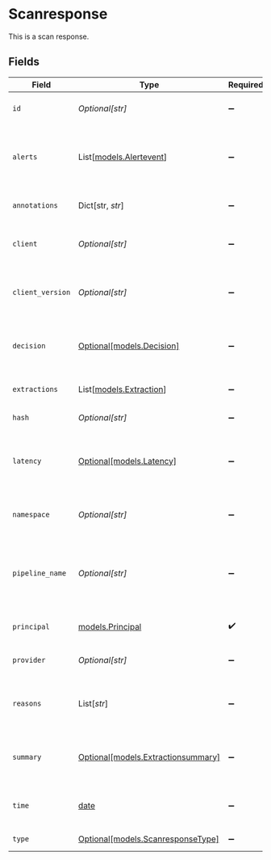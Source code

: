 # Scanresponse

This is a scan response.


## Fields

| Field                                                                | Type                                                                 | Required                                                             | Description                                                          | Example                                                              |
| -------------------------------------------------------------------- | -------------------------------------------------------------------- | -------------------------------------------------------------------- | -------------------------------------------------------------------- | -------------------------------------------------------------------- |
| `id`                                                                 | *Optional[str]*                                                      | :heavy_minus_sign:                                                   | ID is the identifier of the object.                                  |                                                                      |
| `alerts`                                                             | List[[models.Alertevent](../models/alertevent.md)]                   | :heavy_minus_sign:                                                   | List of alerts that got raised during the policy resolution.         |                                                                      |
| `annotations`                                                        | Dict[str, *str*]                                                     | :heavy_minus_sign:                                                   | Annotations attached to the log.                                     |                                                                      |
| `client`                                                             | *Optional[str]*                                                      | :heavy_minus_sign:                                                   | The client used to send the request.                                 | curl                                                                 |
| `client_version`                                                     | *Optional[str]*                                                      | :heavy_minus_sign:                                                   | The version of the client used to send the request.                  | 7.64.1                                                               |
| `decision`                                                           | [Optional[models.Decision]](../models/decision.md)                   | :heavy_minus_sign:                                                   | Tell what was the decision about the data.                           |                                                                      |
| `extractions`                                                        | List[[models.Extraction](../models/extraction.md)]                   | :heavy_minus_sign:                                                   | The extractions to log.                                              |                                                                      |
| `hash`                                                               | *Optional[str]*                                                      | :heavy_minus_sign:                                                   | The hash of the input.                                               |                                                                      |
| `latency`                                                            | [Optional[models.Latency]](../models/latency.md)                     | :heavy_minus_sign:                                                   | Holds information about latencies introduced by Apex.                |                                                                      |
| `namespace`                                                          | *Optional[str]*                                                      | :heavy_minus_sign:                                                   | The namespace of the object.                                         |                                                                      |
| `pipeline_name`                                                      | *Optional[str]*                                                      | :heavy_minus_sign:                                                   | The name of the particular pipeline that extracted the text.         |                                                                      |
| `principal`                                                          | [models.Principal](../models/principal.md)                           | :heavy_check_mark:                                                   | Describe the principal.                                              |                                                                      |
| `provider`                                                           | *Optional[str]*                                                      | :heavy_minus_sign:                                                   | the provider to use.                                                 | openai                                                               |
| `reasons`                                                            | List[*str*]                                                          | :heavy_minus_sign:                                                   | The various reasons returned by the policy engine.                   |                                                                      |
| `summary`                                                            | [Optional[models.Extractionsummary]](../models/extractionsummary.md) | :heavy_minus_sign:                                                   | Represents the summary of the extractions.                           |                                                                      |
| `time`                                                               | [date](https://docs.python.org/3/library/datetime.html#date-objects) | :heavy_minus_sign:                                                   | Set the time of the message request.                                 |                                                                      |
| `type`                                                               | [Optional[models.ScanresponseType]](../models/scanresponsetype.md)   | :heavy_minus_sign:                                                   | The type of text.                                                    |                                                                      |